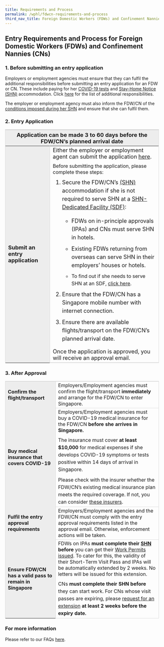 ```yaml
---
title: Requirements and Process
permalink: /wphl/fdwcn-requirements-and-process
third_nav_title: Foreign Domestic Workers (FDWs) and Confinement Nannies (CNs)
---
```


## Entry Requirements and Process for Foreign Domestic Workers (FDWs) and Confinement Nannies (CNs)

### 1. Before submitting an entry application

Employers or employment agencies must ensure that they can fulfil the additional responsibilities before submitting an entry application for an FDW or CN. These include paying for her  [COVID-19 tests](/health/covid19-tests) and [Stay-Home Notice (SHN)](/health/shn) accommodation. Click [here](/wphl/FDWCN-additional-responsibilities) for the list of additional responsibilities.

The employer or employment agency must also inform the FDW/CN of the [conditions imposed during her SHN](/wphl/FDWCN-additional-responsibilities) and ensure that she can fulfil them. 

### 2. Entry Application 

<table>
<thead>
  <tr>
    <th colspan="2" style="font-size:18px;border-top:3px solid #D8D8D8; border-left:1px solid #D8D8D8; border-right:1px solid #D8D8D8; background-color:#EDEDED">Application can be made 3 to 60 days before the FDW/CN’s planned arrival date </th>
    <!-- <th>Scenarios</th>
   <th>Charging Policy for C+ treatment</th> -->
  </tr>
</thead>
<tbody>
  <tr>
    <td rowspan="2" style="font-size:18px;border-left:1px solid #D8D8D8; border-right:1px solid #D8D8D8; border-bottom,:2px solid #D8D8D8;  background-color:#EDEDED"><b>Submit an entry application</b></td>
    <td style="font-size:18px;border-right:1px solid #D8D8D8; border-bottom:2px solid #D8D8D8; ">Either the employer or employment agent can submit the application <a href="https://eservices.ica.gov.sg/STO/">here</a>.
<p style="margin-top:10px; margin-bottom:0px; font-size:16px;">Before submitting the application, please complete these steps: </p>
<ol style="margin-top:0px;">
  <li style="font-size:18px; margin-top:10px; margin-bottom:0px;  line-height:1.5;">Secure the FDW/CN’s <a href="/health/shn">(SHN)</a> accommodation if she is not required to serve SHN at a <a href="/health/shn/sdf">SHN-Dedicated Facility (SDF)</a>:</li>
    <ul>
    <li style="font-size:18px; margin-top:10px; margin-bottom:0px;  line-height:1.5;">FDWs on in-principle approvals (IPAs) and CNs must serve SHN in hotels.</li>
    <li style="font-size:18px; margin-top:10px; margin-bottom:0px;  line-height:1.5;">Existing FDWs returning from overseas can serve SHN in their employers’ houses or hotels.</li>
    <li style="font-size:16px; margin-top:10px; margin-bottom:0px;  line-height:1.5;">To find out if she needs to serve SHN at an SDF, <a href="/wphl/fdwcn-additional-responsibilities">click here</a>.</li>
    </ul>
<li style="font-size:18px; margin-top:10px; margin-bottom:0px;  line-height:1.5;">Ensure that the FDW/CN has a Singapore mobile number with internet connection. </li>
<li style="font-size:18px; margin-top:10px; margin-bottom:0px;  line-height:1.5;">Ensure there are available flights/transport on the FDW/CN’s planned arrival date.</li>
</ol>
<p style="margin-top:10px; margin-bottom:0px; font-size:18px;">Once the application is approved, you will receive an approval email.</p>
 </td>
  </tr>
  </tbody>
</table>

### 3. After Approval

<table>
<tbody>
  <tr>
    <td style="font-size:16px;border-left:1px solid #D8D8D8;border-top:2px solid #D8D8D8; border-right:1px solid #D8D8D8;border-bottom,:1px solid #D8D8D8;  background-color:#EDEDED"><b>Confirm the flight/transport</b></td>
    <td style="font-size:16px;border-right:1px solid #D8D8D8;border-top:2px solid #D8D8D8; border-bottom:1px solid #D8D8D8;">Employers/Employment agencies must confirm the flight/transport <b>immediately</b> and arrange for the FDW/CN to enter Singapore.</td>
  </tr>
    <tr>
    <td style="font-size:16px;border-left:1px solid #D8D8D8; border-right:1px solid #D8D8D8;border-bottom,:1px solid #D8D8D8;  background-color:#EDEDED"><b>Buy medical insurance that covers COVID-19</b></td>
    <td style="font-size:16px;border-right:1px solid #D8D8D8; border-bottom:1px solid #D8D8D8;">Employers/Employment agencies must buy a COVID-19 medical insurance for the FDW/CN <b>before she arrives in Singapore.</b> 
      <p style="margin-top:10px; margin-bottom:0px; font-size:16px; line-height:1.5;">The insurance must cover <b>at least $10,000</b> for medical expenses if she develops COVID-19 symptoms or tests positive within 14 days of arrival in Singapore.</p>
      <p style="margin-top:10px; margin-bottom:0px; font-size:16px; line-height:1.5;">Please check with the insurer whether the FDW/CN’s existing medical insurance plan meets the required coverage. If not, you can consider <a href="https://www.mom.gov.sg/covid-19/frequently-asked-questions/eligible-claims-and-medical-benefits#where-can-i-buy-covid-19-insurance">these insurers</a>.</p>
      </td>
  </tr>
     <tr>
    <td style="font-size:16px;border-left:1px solid #D8D8D8; border-right:1px solid #D8D8D8;border-bottom,:1px solid #D8D8D8;  background-color:#EDEDED"><b>Fulfil the entry approval requirements</b></td>
    <td style="font-size:16px;border-right:1px solid #D8D8D8; border-bottom:1px solid #D8D8D8;">Employers/Employment agencies and the FDW/CN must comply with the entry approval requirements listed in the approval email. Otherwise, enforcement actions will be taken. 
      </td>
  </tr>
       <tr>
    <td style="font-size:16px;border-left:1px solid #D8D8D8; border-right:1px solid #D8D8D8;border-bottom,:1px solid #D8D8D8;  background-color:#EDEDED"><b>Ensure FDW/CN has a valid pass to remain in Singapore </b></td>
    <td style="font-size:16px;border-right:1px solid #D8D8D8; border-bottom:1px solid #D8D8D8;">FDWs on IPAs <b>must complete their <a href="/health/shn">SHN</a> before</b> you can get their <a href="https://www.mom.gov.sg/passes-and-permits/work-permit-for-foreign-domestic-worker/apply-for-work-permit#get-the-permit-issued">Work Permits issued</a>. To cater for this, the validity of their Short-Term Visit Pass and IPAs will be automatically extended by 2 weeks. No letters will be issued for this extension.
       <p style="margin-top:10px; margin-bottom:0px; font-size:16px; line-height:1.5;">CNs <b>must complete their SHN before</b> they can start work. For CNs whose visit passes are expiring, please <a href="http://www.mom.gov.sg/extend-nanny-visit-pass">request for an extension</a> <b>at least 2 weeks before the expiry date.</b></p>
      </td>
  </tr>
    </tbody>
</table>

### For more information

Please refer to our FAQs [here](/wphl/fdwcn-faq).

